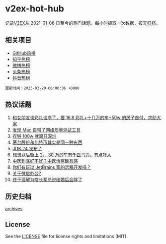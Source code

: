 # v2ex-hot-hub

 记录[V2EX](https://www.v2ex.com/)从 2021-01-06 日至今的热门话题。每小时抓取一次数据，按天[归档](archives)。
 
 ## 相关项目

- [GitHub热榜](https://github.com/snaildev/github-hot-hub)
- [知乎热榜](https://github.com/snaildev/zhihu-hot-hub)
- [微博热榜](https://github.com/snaildev/weibo-hot-hub)
- [头条热榜](https://github.com/snaildev/toutiao-hot-hub)
- [抖音热榜](https://github.com/snaildev/douyin-hot-hub)


 `更新时间：2025-03-20 06:08:36 +0800`

## 热议话题

1. [和女朋友谈彩礼谈崩了，要 16.8 彩礼+十几万的车+50w 的房子首付，求助大家](https://www.v2ex.com/t/1119540)
1. [发现 Mac 自带了网络质量测试工具](https://www.v2ex.com/t/1119561)
1. [存够 100w 就离开深圳](https://www.v2ex.com/t/1119500)
1. [茅台股份和比特币其实是同一种东西](https://www.v2ex.com/t/1119487)
1. [JDK 24 发布了](https://www.v2ex.com/t/1119493)
1. [想想以后街上 2， 30 万的车有千匹马力，有点吓人](https://www.v2ex.com/t/1119505)
1. [中医到底好不好？中医治尿酸有感](https://www.v2ex.com/t/1119531)
1. [你们有玩过 JetBrains 家的远程开发吗？](https://www.v2ex.com/t/1119503)
1. [关于微信办公?](https://www.v2ex.com/t/1119489)
1. [终于理解为啥长辈总说结婚后会胖了](https://www.v2ex.com/t/1119560)

## 历史归档

[archives](archives)

## License

See the [LICENSE](LICENSE) file for license rights and limitations (MIT).
